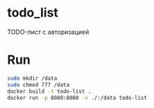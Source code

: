 # todo_list
TODO-лист с авторизацией

# Run
```bash
sudo mkdir /data
sudo chmod 777 /data
docker build -t todo-list .
docker run -p 8080:8080 -v ./:/data todo-list

```